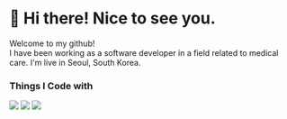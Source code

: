 <h1>👋 Hi there! Nice to see you.</h1>

Welcome to my github!<br/>
I have been working as a software developer in a field related to medical care.
I'm live in Seoul, South Korea.


<h3>Things I Code with</h3>
<a href="/"><img src="https://img.shields.io/badge/React-61DAFB?style=flat-square&logo=React&logoColor=white"></a>
<a href="/"><img src="https://img.shields.io/badge/TypeScript-3178C6?style=flat-square&logo=TypeScript&logoColor=white"></a>
<a href="/"><img src="https://img.shields.io/badge/C%23-239120?style=flat-square&logo=CSharp&logoColor=white"></a>

